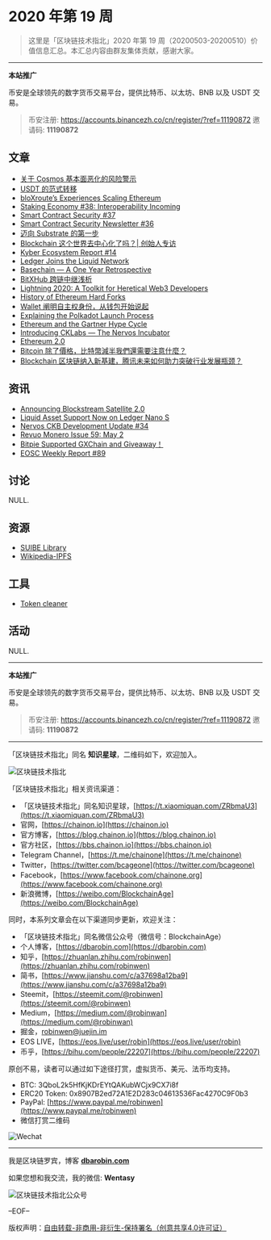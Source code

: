 # 2020 年第 19 周

> 这里是「区块链技术指北」2020 年第 19 周（20200503-20200510）价值信息汇总。本汇总内容由群友集体贡献，感谢大家。

***

**本站推广**

币安是全球领先的数字货币交易平台，提供比特币、以太坊、BNB 以及 USDT 交易。

> 币安注册: https://accounts.binancezh.co/cn/register/?ref=11190872
> 邀请码: **11190872**

## 文章

* [关于 Cosmos 基本面恶化的风险警示](https://bbs.chainon.io/d/5654)
* [USDT 的范式转移](https://bbs.chainon.io/d/5655)
* [bloXroute’s Experiences Scaling Ethereum](https://bbs.chainon.io/d/5658)
* [Staking Economy #38: Interoperability Incoming](https://bbs.chainon.io/d/5659)
* [Smart Contract Security #37](https://bbs.chainon.io/d/5660)
* [Smart Contract Security Newsletter #36](https://bbs.chainon.io/d/5661)
* [迈向 Substrate 的第一步](https://bbs.chainon.io/d/5662)
* [Blockchain 这个世界去中心化了吗？| 创始人专访](https://bbs.chainon.io/d/5663)
* [Kyber Ecosystem Report #14](https://bbs.chainon.io/d/5664)
* [Ledger Joins the Liquid Network](https://bbs.chainon.io/d/5665)
* [Basechain — A One Year Retrospective](https://bbs.chainon.io/d/5666)
* [BitXHub 跨链中继浅析](https://bbs.chainon.io/d/5667)
* [Lightning 2020: A Toolkit for Heretical Web3 Developers](https://bbs.chainon.io/d/5668)
* [History of Ethereum Hard Forks](https://bbs.chainon.io/d/5669)
* [Wallet 阐明自主权身份，从钱包开始说起](https://bbs.chainon.io/d/5670)
* [Explaining the Polkadot Launch Process](https://bbs.chainon.io/d/5672)
* [Ethereum and the Gartner Hype Cycle](https://bbs.chainon.io/d/5674)
* [Introducing CKLabs — The Nervos Incubator](https://bbs.chainon.io/d/5677)
* [Ethereum 2.0](https://bbs.chainon.io/d/5679)
* [Bitcoin 除了價格，比特幣減半我們還需要注意什麼？](https://bbs.chainon.io/d/5678)
* [Blockchain 区块链纳入新基建，腾讯未来如何助力突破行业发展瓶颈？](https://bbs.chainon.io/d/5680)

## 资讯

* [Announcing Blockstream Satellite 2.0](https://bbs.chainon.io/d/5656)
* [Liquid Asset Support Now on Ledger Nano S](https://bbs.chainon.io/d/5657)
* [Nervos CKB Development Update #34](https://bbs.chainon.io/d/5671)
* [Revuo Monero Issue 59: May 2](https://bbs.chainon.io/d/5673)
* [Bitpie Supported GXChain and Giveaway！](https://bbs.chainon.io/d/5675)
* [EOSC Weekly Report #89](https://bbs.chainon.io/d/5676)

## 讨论

NULL.

## 资源

* [SUIBE Library](https://bbs.chainon.io/d/5681)
* [Wikipedia-IPFS](https://bbs.chainon.io/d/5683)

## 工具

* [Token cleaner](https://bbs.chainon.io/d/5682)

## 活动

NULL.

***

**本站推广**

币安是全球领先的数字货币交易平台，提供比特币、以太坊、BNB 以及 USDT 交易。

> 币安注册: https://accounts.binancezh.co/cn/register/?ref=11190872
> 邀请码: **11190872**

***

「区块链技术指北」同名 **知识星球**，二维码如下，欢迎加入。

![区块链技术指北](https://cdn.dbarobin.com/3YzonTR.png)

「区块链技术指北」相关资讯渠道：

* 「区块链技术指北」同名知识星球，[https://t.xiaomiquan.com/ZRbmaU3](https://t.xiaomiquan.com/ZRbmaU3)
* 官网，[https://chainon.io](https://chainon.io)
* 官方博客，[https://blog.chainon.io](https://blog.chainon.io)
* 官方社区，[https://bbs.chainon.io](https://bbs.chainon.io)
* Telegram Channel，[https://t.me/chainone](https://t.me/chainone)
* Twitter，[https://twitter.com/bcageone](https://twitter.com/bcageone)
* Facebook，[https://www.facebook.com/chainone.org](https://www.facebook.com/chainone.org)
* 新浪微博，[https://weibo.com/BlockchainAge](https://weibo.com/BlockchainAge)

同时，本系列文章会在以下渠道同步更新，欢迎关注：

* 「区块链技术指北」同名微信公众号（微信号：BlockchainAge）
* 个人博客，[https://dbarobin.com](https://dbarobin.com)
* 知乎，[https://zhuanlan.zhihu.com/robinwen](https://zhuanlan.zhihu.com/robinwen)
* 简书，[https://www.jianshu.com/c/a37698a12ba9](https://www.jianshu.com/c/a37698a12ba9)
* Steemit，[https://steemit.com/@robinwen](https://steemit.com/@robinwen)
* Medium，[https://medium.com/@robinwan](https://medium.com/@robinwan)
* 掘金，[robinwen@juejin.im](https://juejin.im/user/5673ccae60b2260ee435f89a/posts)
* EOS LIVE，[https://eos.live/user/robin](https://eos.live/user/robin)
* 币乎，[https://bihu.com/people/22207](https://bihu.com/people/22207)

原创不易，读者可以通过如下途径打赏，虚拟货币、美元、法币均支持。

* BTC: 3QboL2k5HfKjKDrEYtQAKubWCjx9CX7i8f
* ERC20 Token: 0x8907B2ed72A1E2D283c04613536Fac4270C9F0b3
* PayPal: [https://www.paypal.me/robinwen](https://www.paypal.me/robinwen)
* 微信打赏二维码

![Wechat](https://cdn.dbarobin.com/SzoNl5b.jpg)

***

我是区块链罗宾，博客 **[dbarobin.com](https://dbarobin.com/)**

如果您想和我交流，我的微信: **Wentasy**

![区块链技术指北公众号](https://cdn.dbarobin.com/w0wignb.png)

–EOF–

版权声明：[自由转载-非商用-非衍生-保持署名（创意共享4.0许可证）](http://creativecommons.org/licenses/by-nc-nd/4.0/deed.zh)